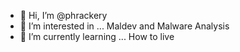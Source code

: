 - 👋 Hi, I’m @phrackery
- 👀 I’m interested in ...
Maldev and Malware Analysis
- 🌱 I’m currently learning ...
How to live
<!---
phrackery/phrackery is a ✨ special ✨ repository because its `README.md` (this file) appears on your GitHub profile.
You can click the Preview link to take a look at your changes.
--->

